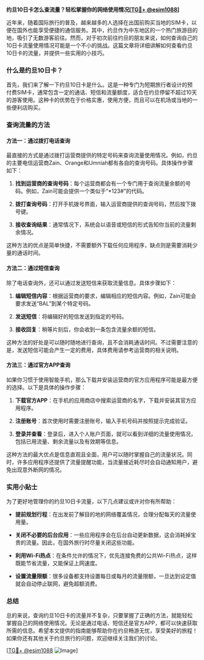 **约旦10日卡怎么查流量？轻松掌握你的网络使用情况[[TG💪+ @esim1088](https://t.me/s/esim1088)]**

近年来，随着国际旅行的普及，越来越多的人选择在出国前购买当地的SIM卡，以便在国外也能享受便捷的通信服务。其中，约旦作为中东地区的一个热门旅游目的地，吸引了无数游客前往。然而，对于初次前往约旦的朋友来说，如何查询自己的10日卡流量使用情况可能是一个不小的挑战。这篇文章将详细讲解如何查看约旦10日卡的流量，并提供一些实用的小技巧。

### 什么是约旦10日卡？

首先，我们来了解一下约旦10日卡是什么。这是一种专门为短期旅行者设计的预付费SIM卡，通常包含一定的通话、短信和流量额度，适合在约旦停留不超过10天的游客使用。这种卡的优势在于价格实惠，使用方便，而且可以在机场或当地的一些便利店购买。

### 查询流量的方法

#### 方法一：通过拨打电话查询

最直接的方式是通过拨打运营商提供的特定号码来查询流量使用情况。例如，约旦的主要电信运营商Zain、Orange和Umniah都有各自的查询号码。具体操作步骤如下：

1. **找到运营商的查询号码**：每个运营商都会有一个专门用于查询流量余额的号码。例如，Zain可能会提供一个类似于“*123#”的代码。
   
2. **拨打查询号码**：打开手机拨号界面，输入运营商提供的查询号码，然后按下拨号键。

3. **接收查询结果**：通常情况下，系统会以语音或短信的形式告知你当前的流量剩余情况。

这种方法的优点是简单快捷，不需要额外下载任何应用程序，缺点则是需要消耗少量的通话时间。

#### 方法二：通过短信查询

除了电话查询外，还可以通过发送短信来获取流量信息。具体步骤如下：

1. **编辑短信内容**：根据运营商的要求，编辑相应的短信内容。例如，Zain可能会要求发送“BAL”到某个特定号码。

2. **发送短信**：将编辑好的短信发送到指定的号码。

3. **接收回复**：稍等片刻后，你会收到一条包含流量余额的短信。

这种方法的好处是可以随时随地进行查询，且不会消耗通话时间。不过需要注意的是，发送短信可能会产生一定的费用，具体费用请参考运营商的相关说明。

#### 方法三：通过官方APP查询

如果你习惯于使用智能手机，那么下载并安装运营商的官方应用程序可能是最方便的选择。以下是具体的操作步骤：

1. **下载官方APP**：在手机的应用商店中搜索运营商的名字，下载并安装其官方应用程序。

2. **注册账号**：首次使用时需要注册账号，输入手机号码并按照提示完成验证。

3. **登录并查看**：登录后，进入个人账户页面，就可以看到详细的流量使用情况，包括已用流量、剩余流量以及有效期等信息。

这种方法的最大优点是信息直观且全面，用户可以随时掌握自己的流量状况。同时，许多应用程序还提供了流量提醒功能，当流量接近耗尽时会自动通知用户，避免出现意外断网的情况。

### 实用小贴士

为了更好地管理你的约旦10日卡流量，以下几点建议或许对你有所帮助：

- **提前规划行程**：在出发前了解目的地的网络覆盖情况，合理分配每天的流量使用量。
  
- **关闭不必要的后台应用**：一些应用程序会在后台自动更新数据，这会消耗掉宝贵的流量。因此，在国外旅行时尽量关闭这些功能。

- **利用Wi-Fi热点**：在条件允许的情况下，优先连接免费的公共Wi-Fi热点，这样既能节省流量，又能保证上网速度。

- **设置流量限额**：很多设备都支持设置每日或每月的流量限额，一旦达到设定值就会自动停止联网，避免超额消费。

### 总结

总的来说，查询约旦10日卡的流量并不复杂，只要掌握了正确的方法，就能轻松掌握自己的网络使用情况。无论是通过电话、短信还是官方APP，都可以快速获取所需的信息。希望本文提供的指南能够帮助你在约旦畅游无忧，享受美好的旅程！如果你还有其他关于约旦旅行的问题，欢迎继续关注我们的讨论。

[[TG💪+ @esim1088](https://t.me/s/esim1088) ![Image](https://i.postimg.cc/4NQfJmqS/Snipaste-2025-05-13-00-14-12.png)]